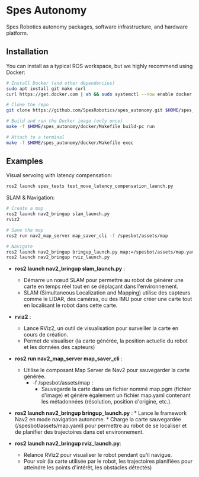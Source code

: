 # Spes Autonomy

Spes Robotics autonomy packages, software infrastructure, and hardware platform.

## Installation

You can install as a typical ROS workspace, but we highly recommend using Docker: 

```bash
# Install Docker (and other dependencies)
sudo apt install git make curl
curl https://get.docker.com | sh && sudo systemctl --now enable docker

# Clone the repo
git clone https://github.com/SpesRobotics/spes_autonomy.git $HOME/spes_autonomy

# Build and run the Docker image (only once)
make -f $HOME/spes_autonomy/docker/Makefile build-pc run

# Attach to a terminal
make -f $HOME/spes_autonomy/docker/Makefile exec
```

## Examples

Visual servoing with latency compensation:
```bash
ros2 launch spes_tests test_move_latency_compensation_launch.py
```

SLAM & Navigation:
```bash
# Create a map
ros2 launch nav2_bringup slam_launch.py
rviz2

# Save the map
ros2 run nav2_map_server map_saver_cli -f /spesbot/assets/map

# Navigate
ros2 launch nav2_bringup bringup_launch.py map:=/spesbot/assets/map.yaml
ros2 launch nav2_bringup rviz_launch.py
```
* **ros2 launch nav2_bringup slam_launch.py** :
   * Démarre un nœud SLAM pour permettre au robot de générer une carte en temps réel tout en se déplaçant dans l'environnement.
   * SLAM (Simultaneous Localization and Mapping) utilise des capteurs comme le LIDAR, des caméras, ou des IMU pour créer une carte tout en localisant le robot dans cette carte.

* **rviz2** :
   * Lance RViz2, un outil de visualisation pour surveiller la carte en cours de création.
   * Permet de visualiser (la carte générée, la position actuelle du robot et les données des capteurs)
 
* **ros2 run nav2_map_server map_saver_cli** :

    * Utilise le composant Map Server de Nav2 pour sauvegarder la carte générée.
      * -f /spesbot/assets/map :
        * Sauvegarde la carte dans un fichier nommé map.pgm (fichier d'image) et génère également un fichier map.yaml contenant les métadonnées (résolution, position d'origine, etc.).
       
* **ros2 launch nav2_bringup bringup_launch.py** :
        * Lance le framework Nav2 en mode navigation autonome.
        * Charge la carte sauvegardée (/spesbot/assets/map.yaml) pour permettre au robot de se localiser et de planifier des trajectoires dans cet environnement.
* **ros2 launch nav2_bringup rviz_launch.py**:
  * Relance RViz2 pour visualiser le robot pendant qu'il navigue.
  * Pour voir (la carte utilisée par le robot, les trajectoires planifiées pour atteindre les points d'intérêt, les obstacles détectés)

